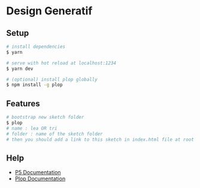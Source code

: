 # Design Generatif

## Setup

``` bash
# install dependencies
$ yarn

# serve with hot reload at localhost:1234
$ yarn dev

# (optional) install plop globally
$ npm install -g plop
```

## Features

``` bash
# bootstrap new sketch folder
$ plop
# name : lea OR tri
# folder : name of the sketch folder
# then you should add a link to this sketch in index.html file at root of project
```

## Help

- [P5 Documentation](https://p5js.org/reference/)
- [Plop Documentation](https://plopjs.com/documentation/)
